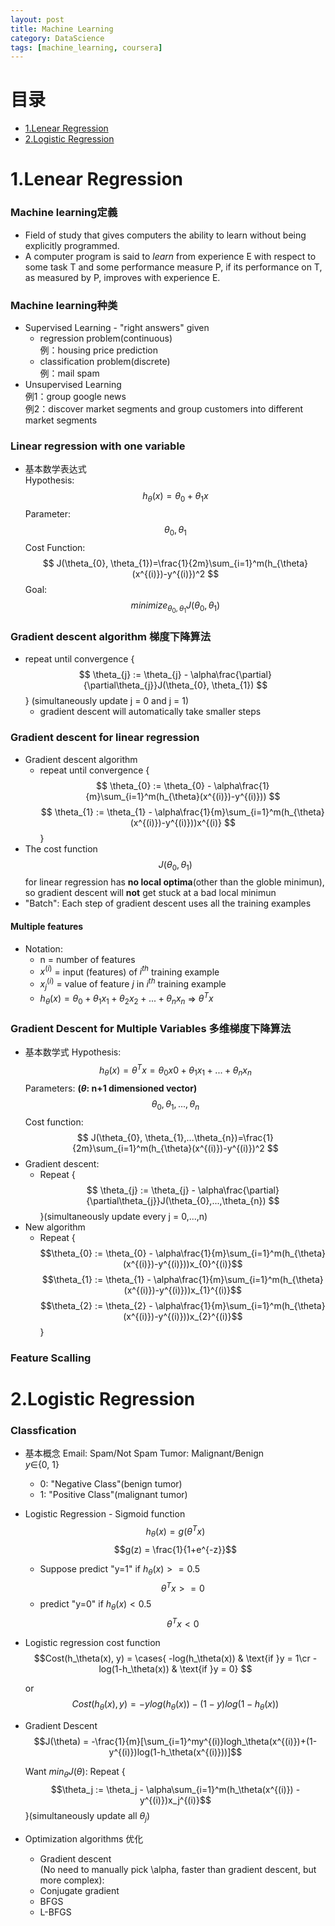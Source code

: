 ```yaml
---
layout: post
title: Machine Learning
category: DataScience
tags: [machine_learning, coursera]
---
```


# 目录
- [1.Lenear Regression](#1)
- [2.Logistic Regression](#2)

<a name="1"></a>
# 1.Lenear Regression
### Machine learning定義
* Field of study that gives computers the ability to learn without being explicitly programmed.
* A computer program is said to _learn_ from experience E with respect to some task T and some performance measure P, if its performance on T, as measured by P, improves with experience E.

### Machine learning种类
* Supervised Learning - "right answers" given  
	+ regression problem(continuous)  
		例：housing price prediction
	+ classification problem(discrete)  
		例：mail spam
* Unsupervised Learning  
		例1：group google news  
		例2：discover market segments and group customers into different market segments

### Linear regression with one variable
* 基本数学表达式  
	Hypothesis:  
		$$
		h_{\theta}(x) = \theta_{0} + \theta_{1}x 
		$$
	Parameter:
		$$
		\theta_{0}, \theta_{1}
		$$
	Cost Function:
		$$
		J(\theta_{0}, \theta_{1})=\frac{1}{2m}\sum_{i=1}^m(h_{\theta}(x^{(i)})-y^{(i)})^2
		$$
	Goal:
		$$
		minimize_{\theta_{0},\theta_{1}} J(\theta_{0},\theta_{1})
		$$

### Gradient descent algorithm 梯度下降算法
* repeat until convergence {
		$$
		\theta_{j} := \theta_{j} - \alpha\frac{\partial}{\partial\theta_{j}}J(\theta_{0}, \theta_{1})
		$$
} (simultaneously update j = 0 and j = 1)  
	- gradient descent will automatically take smaller steps

### Gradient descent for linear regression
* Gradient descent algorithm
	- repeat until convergence {
		$$
		\theta_{0} := \theta_{0} - \alpha\frac{1}{m}\sum_{i=1}^m(h_{\theta}(x^{(i)})-y^{(i)}))
		$$
		$$
		\theta_{1} := \theta_{1} - \alpha\frac{1}{m}\sum_{i=1}^m(h_{\theta}(x^{(i)})-y^{(i)}))x^{(i)}
		$$
}
* The cost function $$J(\theta_{0}, \theta_{1})$$ for linear regression has __no local optima__(other than the globle minimun), so gradient descent will __not__ get stuck at a bad local minimun
* "Batch": Each step of gradient descent uses all the training examples

#### Multiple features
* Notation:
	+ n = number of features
	+ $x^{(i)}$ = input (features) of $i^{th}$ training example
	+ $x_{j}^{(i)}$ = value of feature $j$ in $i^{th}$ training example 
	+ $h_{\theta}(x) = \theta_{0} + \theta_{1}x_{1} + \theta_{2}x_{2} + ... + \theta_{n}x_{n}$ => $\theta^Tx$

### Gradient Descent for Multiple Variables 多维梯度下降算法
* 基本数学式
	Hypothesis:
	$$
	h_{\theta}(x) = \theta^Tx = \theta_{0}x_{}0 + \theta_{1}x_{1} + ... + \theta_{n}x_{n} 
	$$
	Parameters: __($\theta$: n+1 dimensioned vector)__
	$$
	\theta_{0},\theta_{1},...,\theta_{n} 
	$$
	Cost function:
	$$
	J(\theta_{0}, \theta_{1},...\theta_{n})=\frac{1}{2m}\sum_{i=1}^m(h_{\theta}(x^{(i)})-y^{(i)})^2
	$$
* Gradient descent:
	- Repeat {
	$$
		\theta_{j} := \theta_{j} - \alpha\frac{\partial}{\partial\theta_{j}}J(\theta_{0},...,\theta_{n})
	$$	}(simultaneously update every j = 0,...,n)
* New algorithm
	- Repeat {
	$$\theta_{0} := \theta_{0} - \alpha\frac{1}{m}\sum_{i=1}^m(h_{\theta}(x^{(i)})-y^{(i)}))x_{0}^{(i)}$$
	$$\theta_{1} := \theta_{1} - \alpha\frac{1}{m}\sum_{i=1}^m(h_{\theta}(x^{(i)})-y^{(i)}))x_{1}^{(i)}$$
	$$\theta_{2} := \theta_{2} - \alpha\frac{1}{m}\sum_{i=1}^m(h_{\theta}(x^{(i)})-y^{(i)}))x_{2}^{(i)}$$
	}  

### Feature Scalling


<a name="2"></a>
# 2.Logistic Regression
### Classfication
* 基本概念
	Email: Spam/Not Spam
	Tumor: Malignant/Benign  
	$y\in${0, 1}  
	- 0: "Negative Class"(benign tumor)
	- 1: "Positive Class"(malignant tumor)
* Logistic Regression - Sigmoid function
	$$h_{\theta}(x) = g(\theta^Tx)$$
	$$g(z) = \frac{1}{1+e^{-z}}$$
	- Suppose predict "y=1" if $h_\theta(x) >= 0.5$
	$$\theta^Tx >= 0$$
	- predict "y=0" if $h_\theta(x) < 0.5$
	$$\theta^Tx < 0$$
* Logistic regression cost function  
	$$Cost(h_\theta(x), y) = \cases{
							  -log(h_\theta(x)) & \text{if }y = 1\cr
							  -log(1-h_\theta(x)) & \text{if }y = 0} $$

	or  
	$$Cost(h_\theta(x), y) = -ylog(h_\theta(x)) - (1-y)log(1-h_\theta(x))$$
* Gradient Descent
	$$J(\theta) = -\frac{1}{m}[\sum_{i=1}^my^{(i)}logh_\theta(x^{(i)})+(1-y^{(i)})log(1-h_\theta(x^{(i)}))]$$
	
	Want $min_{\theta}J(\theta)$:
	Repeat {
	$$\theta_j := \theta_j - \alpha\sum_{i=1}^m(h_\theta(x^{(i)}) - y^{(i)})x_j^{(i)}$$
	}(simultaneously update all $\theta_j$)
* Optimization algorithms 优化
	- Gradient descent  
	(No need to manually pick \alpha, faster than gradient descent, but more complex):
	- Conjugate gradient
	- BFGS
	- L-BFGS